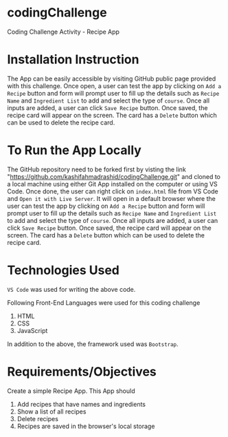# codingChallenge 
Coding Challenge Activity - Recipe App

<h1>Installation Instruction</h1>

The App can be easily accessible by visiting GitHub public page provided with this challenge. Once open, a user can test the app by clicking on `Add a Recipe` button and form will prompt user to fill up the details such as `Recipe Name` and `Ingredient List` to add and select the type of `course`. Once all inputs are added, a user can click `Save Recipe` button. Once saved, the recipe card will appear on the screen. The card has a `Delete` button which can be used to delete the recipe card. 

<h1>To Run the App Locally</h1>

The GitHub repository need to be forked first by visting the link "https://github.com/kashifahmadrashid/codingChallenge.git" and cloned to a local machine using either Git App installed on the computer or using VS Code. Once done, the user can right click on `index.html` file from VS Code and `Open it with Live Server`. It will open in a default browser where the user can test the app by clicking on `Add a Recipe` button and form will prompt user to fill up the details such as `Recipe Name` and `Ingredient List` to add and select the type of `course`. Once all inputs are added, a user can click `Save Recipe` button. Once saved, the recipe card will appear on the screen. The card has a `Delete` button which can be used to delete the recipe card. 

<h1>Technologies Used</h1>

`VS Code` was used for writing the above code. 

Following Front-End Languages were used for this coding challenge

1. HTML
2. CSS
3. JavaScript

In addition to the above, the framework used was `Bootstrap`.

<h1>Requirements/Objectives</h1>

Create a simple Recipe App. This App should
1. Add recipes that have names and ingredients
2. Show a list of all recipes
3. Delete recipes
4. Recipes are saved in the browser's local storage

